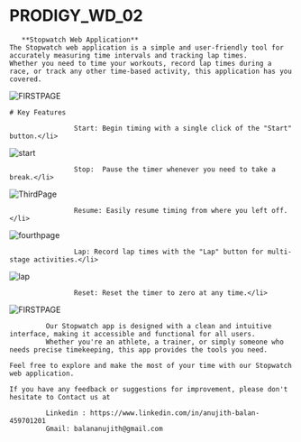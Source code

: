 # PRODIGY_WD_02
       **Stopwatch Web Application**
    The Stopwatch web application is a simple and user-friendly tool for accurately measuring time intervals and tracking lap times. 
    Whether you need to time your workouts, record lap times during a race, or track any other time-based activity, this application has you covered.

                    
![FIRSTPAGE](https://github.com/balananujith/PRODIGY_WD_02/assets/118455793/f7c9800a-4aab-4a52-850f-72ffde67c0d1)

    # Key Features
                  
                    Start: Begin timing with a single click of the "Start" button.</li>
                  
![start](https://github.com/balananujith/PRODIGY_WD_02/assets/118455793/731bd54f-ab53-4ef6-9411-1fc2002c06d5)

                    
                    Stop:  Pause the timer whenever you need to take a break.</li>
    
![ThirdPage](https://github.com/balananujith/PRODIGY_WD_02/assets/118455793/b775746c-347d-4f71-81f6-94e56caba83f)

                    Resume: Easily resume timing from where you left off.</li>
                    
![fourthpage](https://github.com/balananujith/PRODIGY_WD_02/assets/118455793/1d1c552b-b98a-4a9d-b2de-c3c005928e4c)


                    Lap: Record lap times with the "Lap" button for multi-stage activities.</li>
![lap](https://github.com/balananujith/PRODIGY_WD_02/assets/118455793/a98765c0-f6a7-45b5-a7b5-cadeb277c64d)

                    Reset: Reset the timer to zero at any time.</li>
![FIRSTPAGE](https://github.com/balananujith/PRODIGY_WD_02/assets/118455793/20da8348-161c-45f3-8b12-59b1bcebb6a0)

           
             Our Stopwatch app is designed with a clean and intuitive interface, making it accessible and functional for all users. 
             Whether you're an athlete, a trainer, or simply someone who needs precise timekeeping, this app provides the tools you need.

    Feel free to explore and make the most of your time with our Stopwatch web application. 

    If you have any feedback or suggestions for improvement, please don't hesitate to Contact us at 

             Linkedin : https://www.linkedin.com/in/anujith-balan-459701201
             Gmail: balananujith@gmail.com

      
